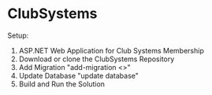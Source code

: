# ClubSystems

Setup:
1. ASP.NET Web Application for Club Systems Membership
2. Download or clone the ClubSystems Repository 
3. Add Migration "add-migration <<name>>"
4. Update Database "update database"
5. Build and Run the Solution 
